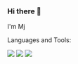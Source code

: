 ### Hi there 👋

I'm Mj


<!--
**MoonjWll/MoonjWll** is a ✨ _special_ ✨ repository because its `README.md` (this file) appears on your GitHub profile.

Here are some ideas to get you started:

- 🔭 I’m currently working on ...
- 🌱 I’m currently learning ...
- 👯 I’m looking to collaborate on ...
- 🤔 I’m looking for help with ...
- 💬 Ask me about ...
- 📫 How to reach me: ...
- 😄 Pronouns: ...
- ⚡ Fun fact: ...
-->

Languages and Tools:

<img src="https://img.shields.io/badge/Java-FFFF00?style=flat-square&logo=Java&logoColor=white" />

<img src="https://img.shields.io/badge/JavaScript-F7DF1E?style=flat-square&logo=Java&logoColor=black" />

<img src="https://img.shields.io/badge/Java-007396?style=flat-square&logo=Java&logoColor=white" />

